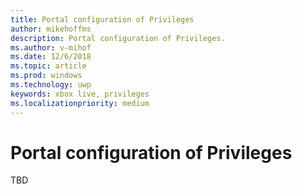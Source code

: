 ```yaml
---
title: Portal configuration of Privileges
author: mikehoffms
description: Portal configuration of Privileges.
ms.author: v-mihof
ms.date: 12/6/2018
ms.topic: article
ms.prod: windows
ms.technology: uwp
keywords: xbox live, privileges
ms.localizationpriority: medium
---
```


# Portal configuration of Privileges

TBD

